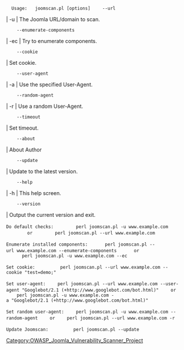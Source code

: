 `  Usage:   joomscan.pl [options]`
`    --url `

| -u <URL> | The Joomla URL/domain to scan.

`    --enumerate-components `

| -ec | Try to enumerate components.

`    --cookie `<String>`               `

| Set cookie.

`    --user-agent `

| -a <User-Agent> | Use the specified User-Agent.

`    --random-agent `

| -r | Use a random User-Agent.

`    --timeout `<Time-Out>`            `

| Set timeout.

`    --about                         `

| About Author

`    --update                        `

| Update to the latest version.

`    --help `

| -h | This help screen.

`    --version                       `

| Output the current version and exit.

`Do default checks:`
`        perl joomscan.pl -u www.example.com  `
`        or`
`        perl joomscan.pl --url www.example.com`
`        `

`Enumerate installed components:`
`      perl joomscan.pl --url www.example.com --enumerate-components`
`      or`
`      perl joomscan.pl -u www.example.com --ec`

`Set cookie:`
`         perl joomscan.pl --url www.example.com --cookie "test=demo;"`

`Set user-agent:`
`    perl joomscan.pl --url www.example.com --user-agent "Googlebot/2.1 (+http://www.googlebot.com/bot.html)"`
`    or`
`    perl joomscan.pl -u www.example.com -a "Googlebot/2.1 (+http://www.googlebot.com/bot.html)"`

`Set random user-agent:`
`    perl joomscan.pl -u www.example.com --random-agent`
`    or`
`    perl joomscan.pl --url www.example.com -r`

`Update Joomscan:`
`         perl joomscan.pl --update`

[Category:OWASP_Joomla_Vulnerability_Scanner_Project](Category:OWASP_Joomla_Vulnerability_Scanner_Project "wikilink")
